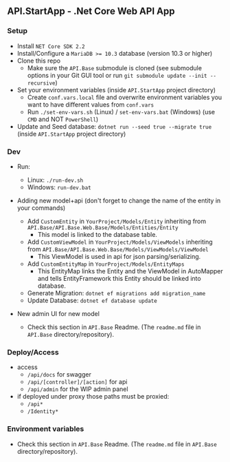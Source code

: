 
## API.StartApp - .Net Core Web API App


### Setup
   * Install ``NET Core SDK 2.2``
   * Install/Configure a ``MariaDB >= 10.3`` database (version 10.3 or higher)
   * Clone this repo 
     * Make sure the ``API.Base`` submodule is cloned (see submodule options in your Git GUI tool or run ``git submodule update --init --recursive``)
   * Set your environment variables (inside ``API.StartApp`` project directory)
       * Create ``conf.vars.local`` file and overwrite environment variables you want to have different values from ``conf.vars``
       * Run ``./set-env-vars.sh`` (Linux) / ``set-env-vars.bat`` (Windows) (use ``CMD`` and NOT ``PowerShell``) 
   * Update and Seed database: ``dotnet run --seed true --migrate true`` (inside ``API.StartApp`` project directory)

### Dev
   * Run:
        * Linux: ``./run-dev.sh``
        * Windows: ``run-dev.bat``
   * Adding new model+api (don't forget to change the name of the entity in your commands)
        * Add ``CustomEntity`` in ``YourProject/Models/Entity`` inheriting from ``API.Base/API.Base.Web.Base/Models/Entities/Entity``
            * This model is linked to the database table.
        * Add ``CustomViewModel`` in ``YourProject/Models/ViewModels`` inheriting from ``API.Base/API.Base.Web.Base/Models/ViewModels/ViewModel``
            * This ViewModel is used in api for json parsing/serializing.
        * Add ``CustomEntityMap`` in ``YourProject/Models/EntityMaps``
            * This EntityMap links the Entity and the ViewModel in AutoMapper and tells EntityFramework this Entity should be linked into database.
        * Generate Migration: ``dotnet ef migrations add migration_name``
        * Update Database: ``dotnet ef database update``
        
   * New admin UI for new model
     * Check this section in ``API.Base`` Readme. (The ``readme.md`` file in ``API.Base`` directory/repository).   
 
### Deploy/Access
   * access 
        * ``/api/docs`` for swagger 
        * ``/api/[controller]/[action]`` for api
        * ``/api/admin`` for the WIP admin panel
   * if deployed under proxy those paths must be proxied:
     * ``/api*``
     * ``/Identity*``
     
### Environment variables
   * Check this section in ``API.Base`` Readme. (The ``readme.md`` file in ``API.Base`` directory/repository).  